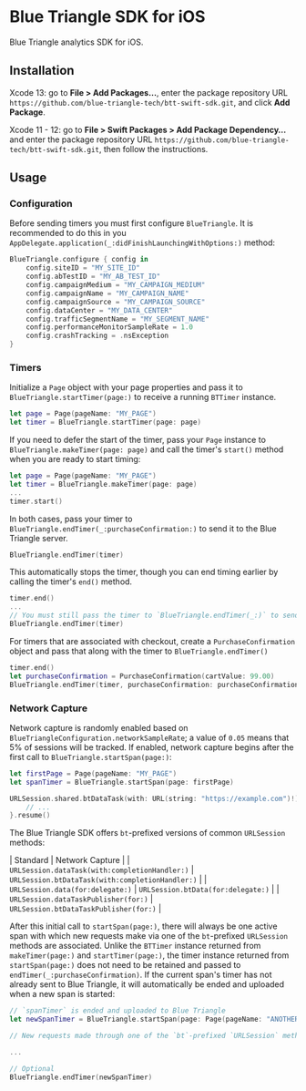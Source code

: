 # Blue Triangle SDK for iOS

Blue Triangle analytics SDK for iOS.

## Installation

Xcode 13: go to **File > Add Packages…**, enter the package repository URL `https://github.com/blue-triangle-tech/btt-swift-sdk.git`, and click **Add Package**.

Xcode 11 - 12: go to **File > Swift Packages > Add Package Dependency…** and enter the package repository URL `https://github.com/blue-triangle-tech/btt-swift-sdk.git`, then follow the instructions.

## Usage

### Configuration

Before sending timers you must first configure `BlueTriangle`. It is recommended to do this in you `AppDelegate.application(_:didFinishLaunchingWithOptions:)` method:

```swift
BlueTriangle.configure { config in
    config.siteID = "MY_SITE_ID"
    config.abTestID = "MY_AB_TEST_ID"
    config.campaignMedium = "MY_CAMPAIGN_MEDIUM"
    config.campaignName = "MY_CAMPAIGN_NAME"
    config.campaignSource = "MY_CAMPAIGN_SOURCE"
    config.dataCenter = "MY_DATA_CENTER"
    config.trafficSegmentName = "MY_SEGMENT_NAME"
    config.performanceMonitorSampleRate = 1.0
    config.crashTracking = .nsException
}
```

### Timers

Initialize a `Page` object with your page properties and pass it to `BlueTriangle.startTimer(page:)` to receive a running `BTTimer` instance.

```swift
let page = Page(pageName: "MY_PAGE")
let timer = BlueTriangle.startTimer(page: page)
```

If you need to defer the start of the timer, pass your `Page` instance to `BlueTriangle.makeTimer(page: page)` and call the timer's `start()` method when you are ready to start timing:

```swift
let page = Page(pageName: "MY_PAGE")
let timer = BlueTriangle.makeTimer(page: page)
...
timer.start()
```

In both cases, pass your timer to `BlueTriangle.endTimer(_:purchaseConfirmation:)` to send it to the Blue Triangle server. 

```swift
BlueTriangle.endTimer(timer)
```

This automatically stops the timer, though you can end timing earlier by calling the timer's `end()` method.

```swift
timer.end()
...
// You must still pass the timer to `BlueTriangle.endTimer(_:)` to send it to the Blue Triangle server
BlueTriangle.endTimer(timer)
```

For timers that are associated with checkout, create a `PurchaseConfirmation` object and pass that along with the timer to `BlueTriangle.endTimer()`

```swift
timer.end()
let purchaseConfirmation = PurchaseConfirmation(cartValue: 99.00)
BlueTriangle.endTimer(timer, purchaseConfirmation: purchaseConfirmation)
```

### Network Capture

Network capture is randomly enabled based on `BlueTriangleConfiguration.networkSampleRate`; a value of `0.05` means that 5% of sessions will be tracked. If enabled, network capture begins after the first call to `BlueTriangle.startSpan(page:)`:

```swift
let firstPage = Page(pageName: "MY_PAGE")
let spanTimer = BlueTriangle.startSpan(page: firstPage)

URLSession.shared.btDataTask(with: URL(string: "https://example.com")!) { data, response, error in
    // ...
}.resume()
```

The Blue Triangle SDK offers `bt`-prefixed versions of common `URLSession` methods:

| Standard                                       | Network Capture                                  |
| `URLSession.dataTask(with:completionHandler:)` | `URLSession.btDataTask(with:completionHandler:)` |
| `URLSession.data(for:delegate:)`               | `URLSession.btData(for:delegate:)`               |
| `URLSession.dataTaskPublisher(for:)`           | `URLSession.btDataTaskPublisher(for:)`           |

After this initial call to `startSpan(page:)`, there will always be one active span with which new requests make via one of the `bt`-prefixed `URLSession` methods are associated. Unlike the `BTTimer` instance returned from `makeTimer(page:)` and `startTimer(page:)`, the timer instance returned from `startSpan(page:)` does not need to be retained and passed to `endTimer(_:purchaseConfirmation)`. If the current span's timer has not already sent to Blue Triangle, it will automatically be ended and uploaded when a new span is started:

```swift
// `spanTimer` is ended and uploaded to Blue Triangle
let newSpanTimer = BlueTriangle.startSpan(page: Page(pageName: "ANOTHER_PAGE"))

// New requests made through one of the `bt`-prefixed `URLSession` methods are associated with `ANOTHER_PAGE`

...

// Optional
BlueTriangle.endTimer(newSpanTimer)
```
